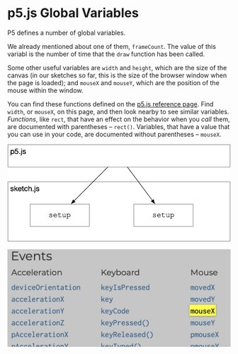 # p5.js Global Variables

P5 defines a number of global variables.

We already mentioned about one of them, `frameCount`. The value of this variabl is the number of time that the `draw` function has been called.

Some other useful variables are `width` and `height`, which are the size of the canvas \(in our sketches so far, this is the size of the browser window when the page is loaded\); and `mouseX` and `mouseY`, which are the position of the mouse within the window.

You can find these functions defined on the [p5.js reference page](https://p5js.org/reference/). Find `width`, or `mouseX`, on this page, and then look nearby to see similar variables. _Functions_, like `rect`, that have an effect on the behavior when you _call_ them, are documented with parentheses – `rect()`. Variables, that have a value that you can use in your code, are documented without parentheses – `mouseX`.

![](../../.gitbook/assets/image%20%2810%29.png)

![](../../.gitbook/assets/image%20%2819%29.png)

